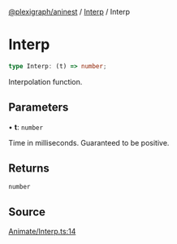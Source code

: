 [@plexigraph/aninest](../../index.md) / [Interp](../index.md) / Interp

# Interp

```ts
type Interp: (t) => number;
```

Interpolation function.

## Parameters

• **t**: `number`

Time in milliseconds. Guaranteed to be positive.

## Returns

`number`

## Source

[Animate/Interp.ts:14](https://github.com/plexigraph/aninest/blob/6d904f7/src/Animate/Interp.ts#L14)
